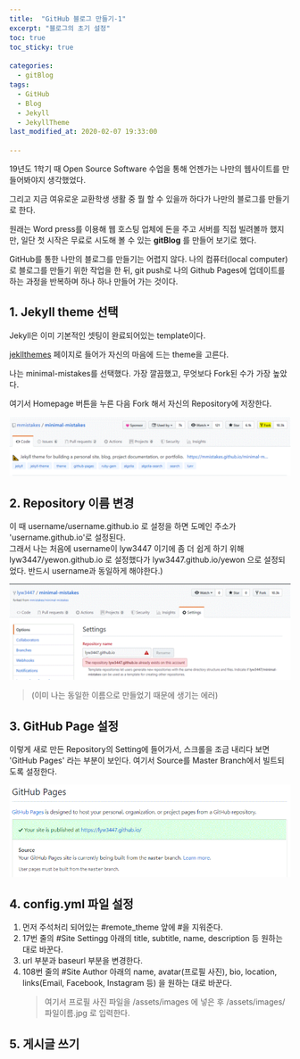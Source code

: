 ```yaml
---
title:  "GitHub 블로그 만들기-1"
excerpt: "블로그의 초기 설정"
toc: true
toc_sticky: true

categories:
  - gitBlog
tags:
  - GitHub
  - Blog
  - Jekyll
  - JekyllTheme
last_modified_at: 2020-02-07 19:33:00

---
```



19년도 1학기 때 Open Source Software 수업을 통해 언젠가는 나만의 웹사이트를 만들어봐야지 생각했었다.  

그리고 지금 여유로운 교환학생 생활 중 뭘 할 수 있을까 하다가 나만의 블로그를 만들기로 한다.  

원래는 Word press를 이용해 웹 호스팅 업체에 돈을 주고 서버를 직접 빌려볼까 했지만, 일단 첫 시작은 무료로 시도해 볼 수 있는 **gitBlog** 를 만들어 보기로 했다.  

GitHub를 통한 나만의 블로그를 만들기는 어렵지 않다. 나의 컴퓨터(local computer)로 블로그를 만들기 위한 작업을 한 뒤, git push로 나의 Github Pages에 업데이트를 하는 과정을 반복하며 하나 하나 만들어 가는 것이다.  


## 1. Jekyll theme 선택  
  Jekyll은 이미 기본적인 셋팅이 완료되어있는 template이다.  

  [jekllthemes](http://jekyllthemes.org/) 페이지로 들어가 자신의 마음에 드는 theme을 고른다.  

  나는 minimal-mistakes를 선택했다. 가장 깔끔했고, 무엇보다 Fork된 수가 가장 높았다.  

  여기서 Homepage 버튼을 누른 다음 Fork 해서 자신의 Repository에 저장한다.  

  ![poco](/assets/images/02071-1.GIF)



## 2. Repository 이름 변경  
  이 때 username/username.github.io 로 설정을 하면 도메인 주소가 'username.github.io'로 설정된다.  
  그래서 나는 처음에 username이 lyw3447 이기에 좀 더 쉽게 하기 위해 lyw3447/yewon.github.io 로 설정했다가 lyw3447.github.io/yewon 으로 설정되었다. 반드시 username과 동일하게 해야한다.)  

  ![poco](/assets/images/02071-2.GIF)  
  > (이미 나는 동일한 이름으로 만들었기 때문에 생기는 에러)  



## 3. GitHub Page 설정  
  이렇게 새로 만든 Repository의 Setting에 들어가서, 스크롤을 조금 내리다 보면 'GitHub Pages' 라는 부분이 보인다. 여기서 Source를 Master Branch에서 빌트되도록 설정한다.  

  ![poco](/assets/images/02071-3.GIF)   


## 4. config.yml 파일 설정  
1. 먼저 주석처리 되어있는 #remote_theme 앞에 #을 지워준다.  
2. 17번 줄의 #Site Settingg 아래의 title, subtitle, name, description 등 원하는 대로 바꾼다.  
3. url 부분과 baseurl 부분을 변경한다.  
4. 108번 줄의 #Site Author 아래의 name, avatar(프로필 사진), bio, location, links(Email, Facebook, Instagram 등) 을 원하는 대로 바꾼다.  
    > 여기서 프로필 사진 파일을 /assets/images 에 넣은 후 /assets/images/파일이름.jpg 로 입력한다.  


## 5. 게시글 쓰기  
